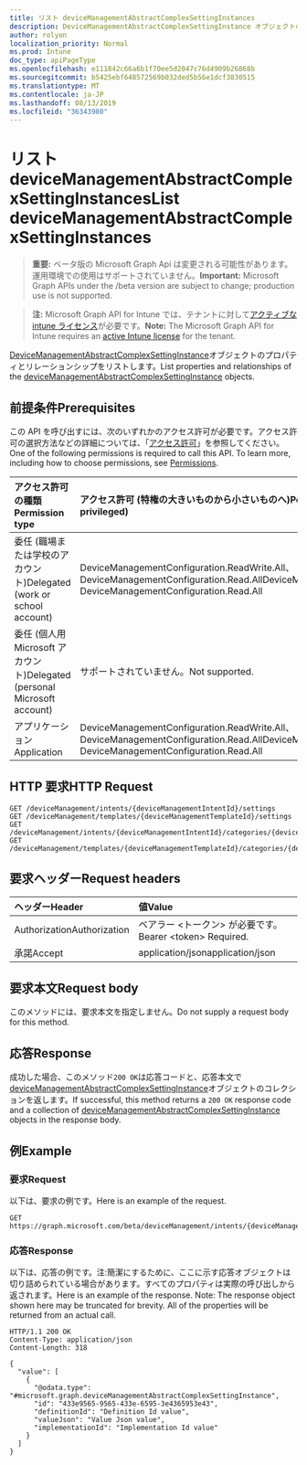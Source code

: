 ```yaml
---
title: リスト deviceManagementAbstractComplexSettingInstances
description: DeviceManagementAbstractComplexSettingInstance オブジェクトのプロパティとリレーションシップをリストします。
author: rolyon
localization_priority: Normal
ms.prod: Intune
doc_type: apiPageType
ms.openlocfilehash: e111842c66a6b1f70ee5d2047c76d4909b26868b
ms.sourcegitcommit: b5425ebf648572569b032ded5b56e1dcf3830515
ms.translationtype: MT
ms.contentlocale: ja-JP
ms.lasthandoff: 08/13/2019
ms.locfileid: "36343980"
---
```

# <a name="list-devicemanagementabstractcomplexsettinginstances"></a><span data-ttu-id="d9d7e-103">リスト deviceManagementAbstractComplexSettingInstances</span><span class="sxs-lookup"><span data-stu-id="d9d7e-103">List deviceManagementAbstractComplexSettingInstances</span></span>

> <span data-ttu-id="d9d7e-104">**重要:** ベータ版の Microsoft Graph Api は変更される可能性があります。運用環境での使用はサポートされていません。</span><span class="sxs-lookup"><span data-stu-id="d9d7e-104">**Important:** Microsoft Graph APIs under the /beta version are subject to change; production use is not supported.</span></span>

> <span data-ttu-id="d9d7e-105">**注:** Microsoft Graph API for Intune では、テナントに対して[アクティブな intune ライセンス](https://go.microsoft.com/fwlink/?linkid=839381)が必要です。</span><span class="sxs-lookup"><span data-stu-id="d9d7e-105">**Note:** The Microsoft Graph API for Intune requires an [active Intune license](https://go.microsoft.com/fwlink/?linkid=839381) for the tenant.</span></span>

<span data-ttu-id="d9d7e-106">[DeviceManagementAbstractComplexSettingInstance](../resources/intune-deviceintent-devicemanagementabstractcomplexsettinginstance.md)オブジェクトのプロパティとリレーションシップをリストします。</span><span class="sxs-lookup"><span data-stu-id="d9d7e-106">List properties and relationships of the [deviceManagementAbstractComplexSettingInstance](../resources/intune-deviceintent-devicemanagementabstractcomplexsettinginstance.md) objects.</span></span>

## <a name="prerequisites"></a><span data-ttu-id="d9d7e-107">前提条件</span><span class="sxs-lookup"><span data-stu-id="d9d7e-107">Prerequisites</span></span>
<span data-ttu-id="d9d7e-p101">この API を呼び出すには、次のいずれかのアクセス許可が必要です。アクセス許可の選択方法などの詳細については、「[アクセス許可](/graph/permissions-reference)」を参照してください。</span><span class="sxs-lookup"><span data-stu-id="d9d7e-p101">One of the following permissions is required to call this API. To learn more, including how to choose permissions, see [Permissions](/graph/permissions-reference).</span></span>

|<span data-ttu-id="d9d7e-110">アクセス許可の種類</span><span class="sxs-lookup"><span data-stu-id="d9d7e-110">Permission type</span></span>|<span data-ttu-id="d9d7e-111">アクセス許可 (特権の大きいものから小さいものへ)</span><span class="sxs-lookup"><span data-stu-id="d9d7e-111">Permissions (from most to least privileged)</span></span>|
|:---|:---|
|<span data-ttu-id="d9d7e-112">委任 (職場または学校のアカウント)</span><span class="sxs-lookup"><span data-stu-id="d9d7e-112">Delegated (work or school account)</span></span>|<span data-ttu-id="d9d7e-113">DeviceManagementConfiguration.ReadWrite.All、DeviceManagementConfiguration.Read.All</span><span class="sxs-lookup"><span data-stu-id="d9d7e-113">DeviceManagementConfiguration.ReadWrite.All, DeviceManagementConfiguration.Read.All</span></span>|
|<span data-ttu-id="d9d7e-114">委任 (個人用 Microsoft アカウント)</span><span class="sxs-lookup"><span data-stu-id="d9d7e-114">Delegated (personal Microsoft account)</span></span>|<span data-ttu-id="d9d7e-115">サポートされていません。</span><span class="sxs-lookup"><span data-stu-id="d9d7e-115">Not supported.</span></span>|
|<span data-ttu-id="d9d7e-116">アプリケーション</span><span class="sxs-lookup"><span data-stu-id="d9d7e-116">Application</span></span>|<span data-ttu-id="d9d7e-117">DeviceManagementConfiguration.ReadWrite.All、DeviceManagementConfiguration.Read.All</span><span class="sxs-lookup"><span data-stu-id="d9d7e-117">DeviceManagementConfiguration.ReadWrite.All, DeviceManagementConfiguration.Read.All</span></span>|

## <a name="http-request"></a><span data-ttu-id="d9d7e-118">HTTP 要求</span><span class="sxs-lookup"><span data-stu-id="d9d7e-118">HTTP Request</span></span>
<!-- {
  "blockType": "ignored"
}
-->
``` http
GET /deviceManagement/intents/{deviceManagementIntentId}/settings
GET /deviceManagement/templates/{deviceManagementTemplateId}/settings
GET /deviceManagement/intents/{deviceManagementIntentId}/categories/{deviceManagementIntentSettingCategoryId}/settings
GET /deviceManagement/templates/{deviceManagementTemplateId}/categories/{deviceManagementTemplateSettingCategoryId}/recommendedSettings
```

## <a name="request-headers"></a><span data-ttu-id="d9d7e-119">要求ヘッダー</span><span class="sxs-lookup"><span data-stu-id="d9d7e-119">Request headers</span></span>
|<span data-ttu-id="d9d7e-120">ヘッダー</span><span class="sxs-lookup"><span data-stu-id="d9d7e-120">Header</span></span>|<span data-ttu-id="d9d7e-121">値</span><span class="sxs-lookup"><span data-stu-id="d9d7e-121">Value</span></span>|
|:---|:---|
|<span data-ttu-id="d9d7e-122">Authorization</span><span class="sxs-lookup"><span data-stu-id="d9d7e-122">Authorization</span></span>|<span data-ttu-id="d9d7e-123">ベアラー &lt;トークン&gt; が必要です。</span><span class="sxs-lookup"><span data-stu-id="d9d7e-123">Bearer &lt;token&gt; Required.</span></span>|
|<span data-ttu-id="d9d7e-124">承諾</span><span class="sxs-lookup"><span data-stu-id="d9d7e-124">Accept</span></span>|<span data-ttu-id="d9d7e-125">application/json</span><span class="sxs-lookup"><span data-stu-id="d9d7e-125">application/json</span></span>|

## <a name="request-body"></a><span data-ttu-id="d9d7e-126">要求本文</span><span class="sxs-lookup"><span data-stu-id="d9d7e-126">Request body</span></span>
<span data-ttu-id="d9d7e-127">このメソッドには、要求本文を指定しません。</span><span class="sxs-lookup"><span data-stu-id="d9d7e-127">Do not supply a request body for this method.</span></span>

## <a name="response"></a><span data-ttu-id="d9d7e-128">応答</span><span class="sxs-lookup"><span data-stu-id="d9d7e-128">Response</span></span>
<span data-ttu-id="d9d7e-129">成功した場合、このメソッド`200 OK`は応答コードと、応答本文で[deviceManagementAbstractComplexSettingInstance](../resources/intune-deviceintent-devicemanagementabstractcomplexsettinginstance.md)オブジェクトのコレクションを返します。</span><span class="sxs-lookup"><span data-stu-id="d9d7e-129">If successful, this method returns a `200 OK` response code and a collection of [deviceManagementAbstractComplexSettingInstance](../resources/intune-deviceintent-devicemanagementabstractcomplexsettinginstance.md) objects in the response body.</span></span>

## <a name="example"></a><span data-ttu-id="d9d7e-130">例</span><span class="sxs-lookup"><span data-stu-id="d9d7e-130">Example</span></span>

### <a name="request"></a><span data-ttu-id="d9d7e-131">要求</span><span class="sxs-lookup"><span data-stu-id="d9d7e-131">Request</span></span>
<span data-ttu-id="d9d7e-132">以下は、要求の例です。</span><span class="sxs-lookup"><span data-stu-id="d9d7e-132">Here is an example of the request.</span></span>
``` http
GET https://graph.microsoft.com/beta/deviceManagement/intents/{deviceManagementIntentId}/settings
```

### <a name="response"></a><span data-ttu-id="d9d7e-133">応答</span><span class="sxs-lookup"><span data-stu-id="d9d7e-133">Response</span></span>
<span data-ttu-id="d9d7e-p102">以下は、応答の例です。注:簡潔にするために、ここに示す応答オブジェクトは切り詰められている場合があります。すべてのプロパティは実際の呼び出しから返されます。</span><span class="sxs-lookup"><span data-stu-id="d9d7e-p102">Here is an example of the response. Note: The response object shown here may be truncated for brevity. All of the properties will be returned from an actual call.</span></span>
``` http
HTTP/1.1 200 OK
Content-Type: application/json
Content-Length: 318

{
  "value": [
    {
      "@odata.type": "#microsoft.graph.deviceManagementAbstractComplexSettingInstance",
      "id": "433e9565-9565-433e-6595-3e4365953e43",
      "definitionId": "Definition Id value",
      "valueJson": "Value Json value",
      "implementationId": "Implementation Id value"
    }
  ]
}
```






